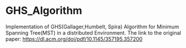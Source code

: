 # GHS_Algorithm
Implementation of GHS(Gallager,Humbelt, Spira) Algorithm for Minimum Spanning Tree(MST) in a distributed Environment. The link to the original paper: https://dl.acm.org/doi/pdf/10.1145/357195.357200
